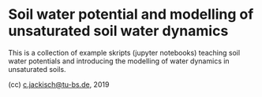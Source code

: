 # Soil water potential and modelling of unsaturated soil water dynamics

This is a collection of example skripts (jupyter notebooks) teaching soil water potentials and introducing the modelling of water dynamics in unsaturated soils.

(cc) c.jackisch@tu-bs.de, 2019
